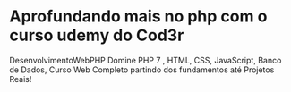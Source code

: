 # Aprofundando mais no php com o curso udemy do Cod3r

DesenvolvimentoWebPHP
Domine PHP 7 , HTML, CSS, JavaScript, Banco de Dados, Curso Web Completo partindo dos fundamentos até Projetos Reais!
